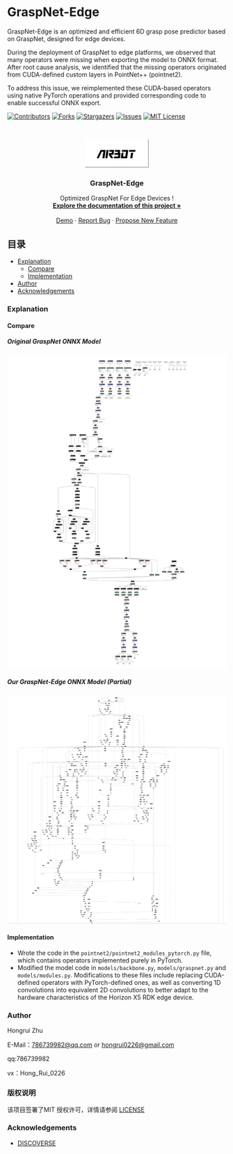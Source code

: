 

# GraspNet-Edge

GraspNet-Edge is an optimized and efficient 6D grasp pose predictor based on GraspNet, designed for edge devices. 

During the deployment of GraspNet to edge platforms, we observed that many operators were missing when exporting the model to ONNX format. After root cause analysis, we identified that the missing operators originated from CUDA-defined custom layers in PointNet++ (pointnet2). 

To address this issue, we reimplemented these CUDA-based operators using native PyTorch operations and provided corresponding code to enable successful ONNX export.

<!-- PROJECT SHIELDS -->

[![Contributors][contributors-shield]][contributors-url]
[![Forks][forks-shield]][forks-url]
[![Stargazers][stars-shield]][stars-url]
[![Issues][issues-shield]][issues-url]
[![MIT License][license-shield]][license-url]

<!-- PROJECT LOGO -->
<br />

<p align="center">
  <a href="https://github.com/786739982/GraspNet-Edge/">
    <img src="assets/logo.png" alt="Logo" width="146" height="64">
  </a>

  <h3 align="center">GraspNet-Edge</h3>
  <p align="center">
    Optimized GraspNet For Edge Devices !
    <br />
    <a href="https://github.com/786739982/GraspNet-Edge"><strong>Explore the documentation of this project »</strong></a>
    <br />
    <br />
    <a href="https://github.com/786739982/GraspNet-Edge">Demo</a>
    ·
    <a href="https://github.com/786739982/GraspNet-Edge/issues">Report Bug</a>
    ·
    <a href="https://github.com/786739982/GraspNet-Edge/issues">Propose New Feature</a>
  </p>
</p>




## 目录

- [Explanation](#Explanation)
  - [Compare](#Compare)
  - [Implementation](#Implementation)
- [Author](#Author)
- [Acknowledgements](#Acknowledgements)




### Explanation

#### Compare

##### Original GraspNet ONNX Model
<p align="center">
  <a href="https://github.com/786739982/GraspNet-Edge/">
    <img src="assets/GraspNet ONNX.png" alt="Logo" width="" height="">
  </a>
</p>

##### Our GraspNet-Edge ONNX Model (Partial)
<p align="center">
  <a href="https://github.com/786739982/GraspNet-Edge/">
    <img src="assets/GraspNet-Edge ONNX.png" alt="Logo" width="" height="">
  </a>
</p>

#### **Implementation**
* Wrote the code in the ```pointnet2/pointnet2_modules_pytorch.py``` file, which contains operators implemented purely in PyTorch.
* Modified the model code in ```models/backbone.py```, ```models/graspnet.py``` and ```models/modules.py```. Modifications to these files include replacing CUDA-defined operators with PyTorch-defined ones, as well as converting 1D convolutions into equivalent 2D convolutions to better adapt to the hardware characteristics of the Horizon X5 RDK edge device.




### Author

Hongrui Zhu 

E-Mail：786739982@qq.com or hongrui0226@gmail.com

qq:786739982

vx：Hong_Rui_0226



  
### 版权说明

该项目签署了MIT 授权许可，详情请参阅 [LICENSE](https://github.com/786739982/GraspNet-Edge/blob/master/LICENSE)





### Acknowledgements

- [DISCOVERSE](https://airbots.online/)




<!-- links -->
[contributors-shield]: https://img.shields.io/github/contributors/786739982/GraspNet-Edge.svg?style=flat-square
[contributors-url]: https://github.com/786739982/GraspNet-Edge/graphs/contributors
[forks-shield]: https://img.shields.io/github/forks/786739982/GraspNet-Edge.svg?style=flat-square
[forks-url]: https://github.com/786739982/GraspNet-Edge/network/members
[stars-shield]: https://img.shields.io/github/stars/786739982/GraspNet-Edge.svg?style=flat-square
[stars-url]: https://github.com/786739982/GraspNet-Edge/stargazers
[issues-shield]: https://img.shields.io/github/issues/786739982/GraspNet-Edge.svg?style=flat-square
[issues-url]: https://img.shields.io/github/issues/786739982/GraspNet-Edge.svg
[license-shield]: https://img.shields.io/github/license/786739982/GraspNet-Edge.svg?style=flat-square
[license-url]: https://github.com/786739982/GraspNet-Edge/blob/master/LICENSE
[linkedin-shield]: https://img.shields.io/badge/-LinkedIn-black.svg?style=flat-square&logo=linkedin&colorB=555





